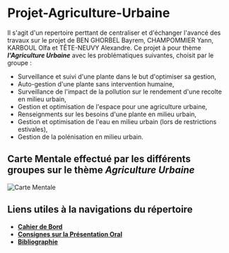 # Projet-Agriculture-Urbaine

Il s'agit d'un repertoire perttant de centraliser et d'échanger l'avancé des travaux sur le projet de BEN GHORBEL Bayrem, CHAMPOMMIER Yann, KARBOUL Olfa et TÊTE-NEUVY Alexandre.
Ce projet à pour thème ***l'Agriculture Urbaine*** avec les problématiques suivantes, choisit par le groupe :

- Surveillance et suivi d'une plante dans le but d'optimiser sa gestion,
- Auto-gestion d'une plante sans intervention humaine,
- Surveillance de l'impact de la pollution sur le rendement d'une recolte en milieu urbain,
- Gestion et optimisation de l'espace pour une agriculture urbaine,
- Renseignments sur les besoins d'une plante en milieu urbain,
- Gestion et optimisation de l'eau en milieu urbain (lors de restrictions estivales),
- Gestion de la polénisation en milieu urbain.

## Carte Mentale effectué par les différents groupes sur le thème ***Agriculture Urbaine***

![Carte Mentale](CarteMentaleSonbre.png)

## Liens utiles à la navigations du répertoire

- **[Cahier de Bord](https://github.com/TeteNeuvyAlexandre/Projet-Agriculture-Urbaine/blob/main/Cahier-de-Bord/CahierDeBord.md)**
- **[Consignes sur la Présentation Oral](https://github.com/TeteNeuvyAlexandre/Projet-Agriculture-Urbaine/blob/main/Presentation-Oral/ConsignesPresentationOral.md)**
- **[Bibliographie](https://github.com/TeteNeuvyAlexandre/Projet-Agriculture-Urbaine/blob/main/Bibliographie/Bibliographie.md)**
